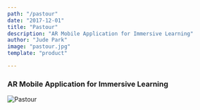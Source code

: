 ```yaml
---
path: "/pastour"
date: "2017-12-01"
title: "Pastour"
description: "AR Mobile Application for Immersive Learning"
author: "Jude Park"
image: "pastour.jpg"
template: "product"

---
```

### AR Mobile Application for Immersive Learning
<!-- end -->

![Pastour](https://66.media.tumblr.com/851b295fb6ec6a56174f68f327490570/tumblr_po7ue5egXI1taz7avo1_1280.png "Pastour Poster")

<br/>
<br/>
